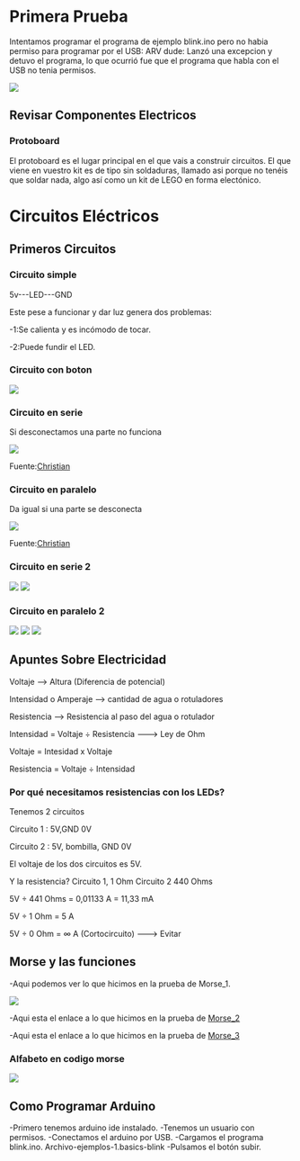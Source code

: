 # Primera Prueba
Intentamos programar el programa de ejemplo blink.ino pero no habia permiso para programar por el USB: ARV dude: Lanzó una excepcion y detuvo el programa, lo que ocurrió fue que el programa que habla con el USB no tenia permisos. 

![](https://github.com/Tabrih/Arduino/blob/main/Error%20arduino%201.png)

## Revisar Componentes Electricos

### Protoboard
El protoboard es el lugar principal en el que vais a construir circuitos. El que viene en vuestro kit es de tipo sin soldaduras, llamado asi porque no tenéis que soldar nada, algo así  como un kit de LEGO en forma electónico.

# Circuitos Eléctricos

## Primeros Circuitos

### Circuito simple

5v---LED---GND

Este pese a funcionar y dar luz genera dos problemas:

-1:Se calienta y es incómodo de tocar.

-2:Puede fundir el LED.

### Circuito con boton
![](https://github.com/miguelamgel1107/Arduino/blob/main/arduino.png)

### Circuito en serie

Si desconectamos una parte no funciona

![](https://raw.githubusercontent.com/Tabrih/Arduino/main/IMG_20211006_124850.jpg)

Fuente:[Christian](https://github.com/Tabrih)

### Circuito en paralelo

Da igual si una parte se desconecta

![](https://raw.githubusercontent.com/Tabrih/Arduino/main/IMG_20211006_123213.jpg)

Fuente:[Christian](https://github.com/Tabrih)

### Circuito en serie 2

![](https://github.com/miguelamgel1107/Arduino/blob/main/unknown.png)
![](https://github.com/miguelamgel1107/Arduino/blob/main/unknown1)

### Circuito en paralelo 2

![](https://github.com/Tabrih/Arduino/blob/main/IMG_20211006_135736.jpg)
![](https://github.com/Tabrih/Arduino/blob/main/IMG_20211006_135739.jpg)
![](https://github.com/Tabrih/Arduino/blob/main/IMG_20211006_135745.jpg)

## Apuntes Sobre Electricidad

Voltaje --> Altura (Diferencia de potencial)

Intensidad o Amperaje --> cantidad de agua o rotuladores

Resistencia --> Resistencia al paso del agua o rotulador

Intensidad = Voltaje ÷ Resistencia ---> Ley de Ohm

Voltaje = Intesidad x Voltaje

Resistencia = Voltaje ÷ Intensidad

### Por qué necesitamos resistencias con los LEDs?

Tenemos 2 circuitos

Circuito 1 : 5V,GND 0V

Circuito 2 : 5V, bombilla, GND 0V

El voltaje de los dos circuitos es 5V.

Y la resistencia? Circuito 1, 1 Ohm Circuito 2 440 Ohms

5V ÷ 441 Ohms = 0,01133 A = 11,33 mA

5V ÷ 1 Ohm = 5 A

5V ÷ 0 Ohm = ∞ A (Cortocircuito) ---> Evitar

## Morse y las funciones

-Aqui podemos ver lo que hicimos en la prueba de Morse_1.

![](https://github.com/DavidMenCam/Arduino/blob/main/Captura%20de%20pantalla%20de%202021-10-13%2012-49-56.png)

-Aqui esta el enlace a lo que hicimos en la prueba de [Morse_2](https://github.com/DavidMenCam/Arduino/blob/main/morse_2/morse_2.ino)

-Aqui esta el enlace a lo que hicimos en la prueba de [Morse_3](https://github.com/DavidMenCam/Arduino/blob/main/morse_3/morse_3.ino)

### Alfabeto en codigo morse 

![](https://github.com/miguelamgel1107/Arduino/blob/main/img_como_es_el_alfabeto_morse_15589_600.jpg)

## Como Programar Arduino

-Primero tenemos arduino ide instalado.
-Tenemos un usuario con permisos.
-Conectamos el arduino por USB.
-Cargamos el programa blink.ino. Archivo-ejemplos-1.basics-blink
-Pulsamos el botón subir.
